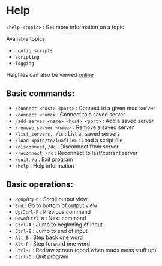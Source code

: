 # Help

`/help <topic>`               : Get more information on a topic

Available topics:

- `config_scripts`
- `scripting`
- `logging`

Helpfiles can also be viewed [online](https://github.com/LiquidityC/Blightmud/tree/master/resources/help)

## Basic commands:

- `/connect <host> <port>`           : Connect to a given mud server
- `/connect <name>`                  : Connect to a saved server
- `/add_server <name> <host> <port>` : Add a saved server
- `/remove_server <name>`            : Remove a saved server
- `/list_servers, /ls`               : List all saved servers
- `/load <path/to/luafile>`          : Load a script file
- `/disconnect`, `/dc`               : Disconnect from server
- `/reconnect`, `/rc`                : Reconnect to last/current server
- `/quit`, `/q`                      : Exit program
- `/help`                            : Help information

## Basic operations:

- `PgUp`/`PgDn`      : Scroll output view
- `End`              : Go to bottom of output view
- `Up`/`Ctrl-P`      : Previous command
- `Down`/`Ctrl-N`    : Next command
- `Ctrl-A`           : Jump to beginning of input
- `Ctrl-E`           : Jump to end of input
- `Alt-B`            : Step back one word
- `Alt-F`            : Step forward one word
- `Ctrl-L`           : Redraw screen (good when muds mess stuff up)
- `Ctrl-C`           : Quit program
